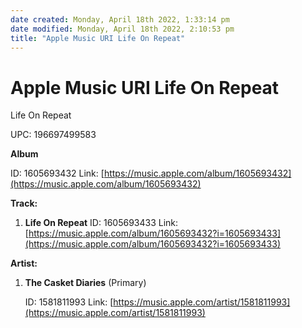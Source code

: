 ```yaml
---
date created: Monday, April 18th 2022, 1:33:14 pm
date modified: Monday, April 18th 2022, 2:10:53 pm
title: "Apple Music URI Life On Repeat"
---
```

# Apple Music URI Life On Repeat
Life On Repeat

UPC: 196697499583

**Album**

ID: 1605693432
Link: [https://music.apple.com/album/1605693432](https://music.apple.com/album/1605693432)


**Track:**

1.  **Life On Repeat**
    ID: 1605693433
    Link: [https://music.apple.com/album/1605693432?i=1605693433](https://music.apple.com/album/1605693432?i=1605693433)



**Artist:**

1.  **The Casket Diaries** (Primary)

    ID: 1581811993
    Link: [https://music.apple.com/artist/1581811993](https://music.apple.com/artist/1581811993)